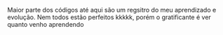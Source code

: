 Maior parte dos códigos até aqui são um regsitro do meu aprendizado e evolução. Nem todos estão perfeitos kkkkk, porém o gratificante é ver quanto venho aprendendo
